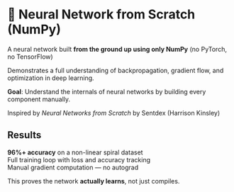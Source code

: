 # 🧠 Neural Network from Scratch (NumPy)

A neural network built **from the ground up using only NumPy**  (no PyTorch, no TensorFlow)

Demonstrates a full understanding of backpropagation, gradient flow, and optimization in deep learning.

**Goal**: Understand the internals of neural networks by building every component manually.

Inspired by *Neural Networks from Scratch* by Sentdex (Harrison Kinsley)

## Results

**96%+ accuracy** on a non-linear spiral dataset  
Full training loop with loss and accuracy tracking  
Manual gradient computation — no autograd

This proves the network **actually learns**, not just compiles.
